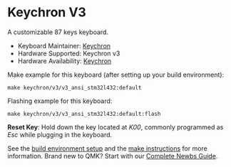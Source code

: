 # Keychron V3

A customizable 87 keys keyboard.

* Keyboard Maintainer: [Keychron](https://github.com/keychron)
* Hardware Supported: Keychron v3
* Hardware Availability: [Keychron](https://www.keychron.com)

Make example for this keyboard (after setting up your build environment):

    make keychron/v3/v3_ansi_stm32l432:default

Flashing example for this keyboard:

    make keychron/v3/v3_ansi_stm32l432:default:flash

**Reset Key**: Hold down the key located at *K00*, commonly programmed as *Esc* while plugging in the keyboard.

See the [build environment setup](https://docs.qmk.fm/#/getting_started_build_tools) and the [make instructions](https://docs.qmk.fm/#/getting_started_make_guide) for more information. Brand new to QMK? Start with our [Complete Newbs Guide](https://docs.qmk.fm/#/newbs).
